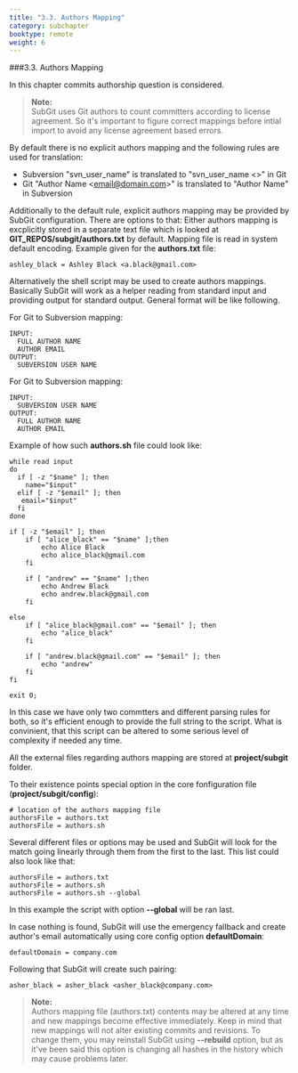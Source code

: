 ```yaml
---
title: "3.3. Authors Mapping"
category: subchapter
booktype: remote
weight: 6
---
```

###3.3. Authors Mapping

In this chapter commits authorship question is considered.

> **Note:**<br>
SubGit uses Git authors to count committers according to license agreement. So it's important to figure correct mappings before intial import to avoid any license agreement based errors.

By default there is no explicit authors mapping and the following rules are used for translation:

+ Subversion "svn\_user\_name" is translated to "svn\_user\_name <>" in Git
+ Git "Author Name \<email@domain.com\>" is translated to "Author Name" in Subversion

Additionally to the default rule, explicit authors mapping may be provided by SubGit configuration. There are options to that:
Either authors mapping is excplicitly stored in a separate text file which is looked at **GIT_REPOS/subgit/authors.txt** by default. Mapping file is read in system default encoding. Example given for the **authors.txt** file:

    ashley_black = Ashley Black <a.black@gmail.com>

Alternatively the shell script may be used to create authors mappings. Basically SubGit will work as a helper reading from standard input and providing output for standard output. General format will be like following.

For Git to Subversion mapping:
    
    INPUT:
      FULL AUTHOR NAME
      AUTHOR EMAIL
    OUTPUT:
      SUBVERSION USER NAME

For Git to Subversion mapping:
    
    INPUT:
      SUBVERSION USER NAME
    OUTPUT:
      FULL AUTHOR NAME
      AUTHOR EMAIL

Example of how such **authors.sh** file could look like:

    while read input
    do
      if [ -z "$name" ]; then
        name="$input"
      elif [ -z "$email" ]; then
       email="$input"
      fi
    done

    if [ -z "$email" ]; then
        if [ "alice_black" == "$name" ];then
            echo Alice Black
            echo alice_black@gmail.com
        fi
        
        if [ "andrew" == "$name" ];then
            echo Andrew Black
            echo andrew.black@gmail.com
        fi
            
    else
        if [ "alice_black@gmail.com" == "$email" ]; then
            echo "alice_black"
        fi

        if [ "andrew.black@gmail.com" == "$email" ]; then
            echo "andrew"
        fi
    fi

    exit 0;

In this case we have only two commtters and different parsing rules for both, so it's efficient enough to provide the full string to the script. What is convinient, that this script can be altered to some serious level of complexity if needed any time.

All the external files regarding authors mapping are stored at **project/subgit** folder.

To their existence points special option in the core fonfiguration file (**project/subgit/config**):
  
    # location of the authors mapping file
    authorsFile = authors.txt
    authorsFile = authors.sh

Several different files or options may be used and SubGit will look for the match going linearly through them from the first to the last. This list could also look like that:

    authorsFile = authors.txt
    authorsFile = authors.sh
    authorsFile = authors.sh --global

In this example the script with option **--global** will be ran last.

In case nothing is found, SubGit will use the emergency fallback and create author's email automatically using core config option **defaultDomain**:

    defaultDomain = company.com

Following that SubGit will create such pairing:

    asher_black = asher_black <asher_black@company.com>

> **Note:**<br>
Authors mapping file (authors.txt) contents may be altered at any time and new mappings become effective immediately. Keep in mind that new mappings will not alter existing commits and revisions. To change them, you may reinstall SubGit using **--rebuild** option, but as it've been said this option is changing all hashes in the history which may cause problems later. 
  
[](#up)